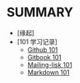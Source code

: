 # SUMMARY

* [缘起]
* [101 学习记录]
  * [Github 101](github_101_ziyan.md)
  * [Gitbook 101](gitbook_101_ziyan.md)
  * [Mailing-lisk 101](mailing-list_101_ziyan.md)
  * [Markdown 101](markdown_101_ziyan.md)
